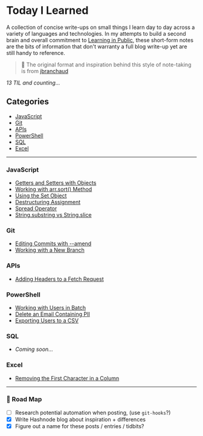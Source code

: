 # Today I Learned

A collection of concise write-ups on small things I learn day to day across a
variety of languages and technologies. In my attempts to build a second brain and overall commitment to [Learning in Public](https://www.swyx.io/learn-in-public/), these short-form notes are the bits of information that don't warranty a full blog write-up yet are still handy to reference.

> 🌟 The original format and inspiration behind this style of note-taking is from [jbranchaud](https://github.com/jbranchaud/til)

_13 TIL and counting..._


## Categories

* [JavaScript](#javascript)
* [Git](#git)
* [APIs](#apis)
* [PowerShell](#powershell)
* [SQL](#sql)
* [Excel](#excel)

---

### JavaScript
- [Getters and Setters with Objects](javascript/getters-and-setters-with-objects.md)
- [Working with arr.sort() Method](javascript/working-with-sort.md)
- [Using the Set Object](javascript/using-the-set-object.md)
- [Destructuring Assignment](javascript/destructuring-assignment.md)
- [Spread Operator](javascript/spread-operator.md)
- [String.substring vs String.slice](javascript/substr-vs-slice.md)

### Git
- [Editing Commits with --amend](git/editing-commits-with-amend.md)
- [Working with a New Branch](git/working-with-a-new-branch.md)

### APIs
- [Adding Headers to a Fetch Request](apis/adding-headers-to-fetch-request.md)

### PowerShell
- [Working with Users in Batch](powershell/working-with-users-in-batch.md)
- [Delete an Email Containing PII](powershell/delete-an-email-containing-pii.md)
- [Exporting Users to a CSV](powershell/exporting-users-to-csv.md)

### SQL
- _Coming soon..._

### Excel
- [Removing the First Character in a Column](excel/remove-first-character.md)
---

### 🚧 Road Map
- [ ] Research potential automation when posting, (use `git-hooks`?)
- [x] Write Hashnode blog about inspiration + differences
- [x] Figure out a name for these posts / entries / tidbits?